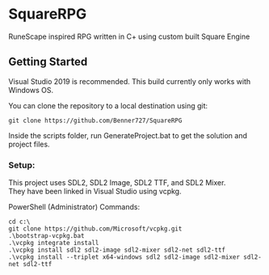 # SquareRPG
RuneScape inspired RPG written in C+ using custom built Square Engine

## Getting Started
Visual Studio 2019 is recommended. This build currently only works with Windows OS.

You can clone the repository to a local destination using git:

`git clone https://github.com/Benner727/SquareRPG`

Inside the scripts folder, run GenerateProject.bat to get the solution and project files.

### Setup:
This project uses SDL2, SDL2 Image, SDL2 TTF, and SDL2 Mixer. <br />
They have been linked in Visual Studio using vcpkg.

PowerShell (Administrator) Commands:
```
cd c:\
git clone https://github.com/Microsoft/vcpkg.git
.\bootstrap-vcpkg.bat
.\vcpkg integrate install
.\vcpkg install sdl2 sdl2-image sdl2-mixer sdl2-net sdl2-ttf
.\vcpkg install --triplet x64-windows sdl2 sdl2-image sdl2-mixer sdl2-net sdl2-ttf
```